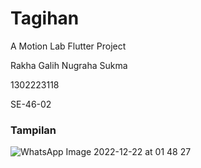 # Tagihan

A Motion Lab Flutter Project

Rakha Galih Nugraha Sukma



1302223118

SE-46-02

### Tampilan
![WhatsApp Image 2022-12-22 at 01 48 27](https://user-images.githubusercontent.com/54633534/208981201-2bb89218-4567-4e80-9cf9-1d3bca92f96a.jpeg)
